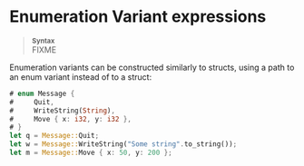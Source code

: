 # Enumeration Variant expressions

> **<sup>Syntax</sup>**  
> FIXME

Enumeration variants can be constructed similarly to structs, using a path to
an enum variant instead of to a struct:

```rust
# enum Message {
#     Quit,
#     WriteString(String),
#     Move { x: i32, y: i32 },
# }
let q = Message::Quit;
let w = Message::WriteString("Some string".to_string());
let m = Message::Move { x: 50, y: 200 };
```
